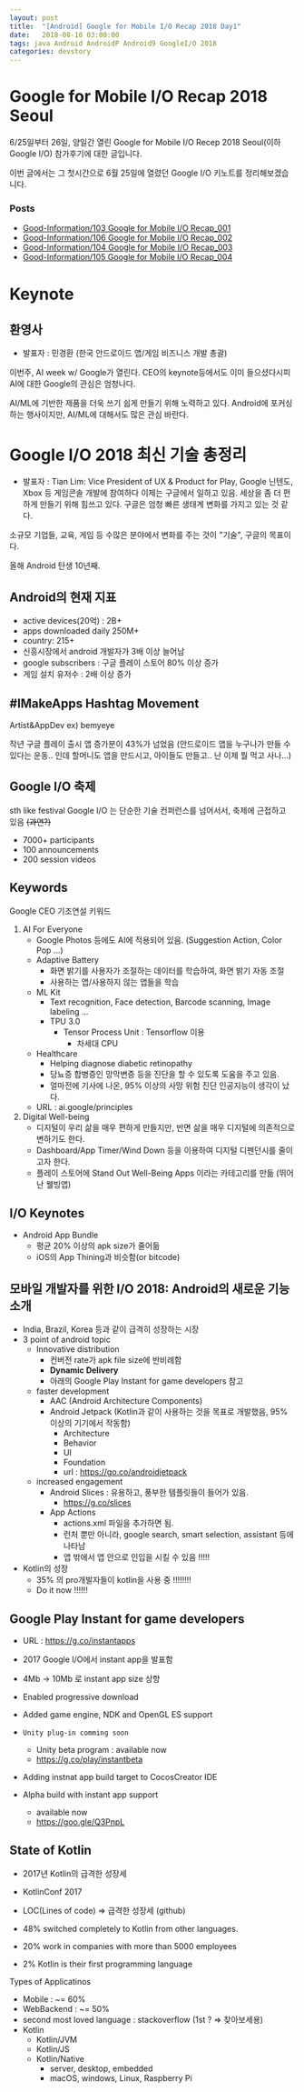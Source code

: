 ```yaml
---
layout: post
title:  "[Android] Google for Mobile I/O Recap 2018 Day1"
date:   2018-08-10 03:00:00
tags: java Android AndroidP Android9 GoogleI/O 2018
categories: devstory
---
```


# Google for Mobile I/O Recap 2018 Seoul

6/25일부터 26일, 양일간 열린 Google for Mobile I/O Recep 2018 Seoul(이하 Google I/O) 참가후기에 대한 글입니다.

이번 글에서는 그 첫시간으로 6월 25일에 열렸던 Google I/O 키노트를 정리해보겠습니다.

### Posts
- [Good-Information/103 Google for Mobile I/O Recap_001](dooray://1387695619080878080/tasks/2261715514282102815 "closed")
- [Good-Information/106 Google for Mobile I/O Recap_002](dooray://1387695619080878080/tasks/2261715727556268900 "closed")
- [Good-Information/104 Google for Mobile I/O Recap_003](dooray://1387695619080878080/tasks/2281128951586660690 "closed")
- [Good-Information/105 Google for Mobile I/O Recap_004](dooray://1387695619080878080/tasks/2261715871455186377 "closed")


# Keynote
## 환영사
- 발표자 : 민경환 (한국 안드로이드 앱/게임 비즈니스 개발 총괄)

이번주, AI week w/ Google가 열린다. CEO의 keynote등에서도 이미 들으셨다시피 AI에 대한 Google의 관심은 엄청나다.

AI/ML에 기반한 제품을 더욱 쓰기 쉽게 만들기 위해 노력하고 있다. Android에 포커싱하는 행사이지만, AI/ML에 대해서도 많은 관심 바란다.


# Google I/O 2018 최신 기술 총정리
- 발표자 : Tian Lim: Vice President of UX & Product for Play, Google
    닌텐도, Xbox 등 게임콘솔 개발에 참여하다 이제는 구글에서 일하고 있음.
    세상을 좀 더 편하게 만들기 위해 힘쓰고 있다. 구글은 엄청 빠른 생태계 변화를 가지고 있는 것 같다.

소규모 기업들, 교육, 게임 등 수많은 분야에서 변화를 주는 것이 "기술", 구글의 목표이다.

올해 Android 탄생 10년째.

## Android의 현재 지표
- active devices(20억) : 2B+
- apps downloaded daily 250M+
- country: 215+
- 신흥시장에서 android 개발자가 3배 이상 늘어남
- google subscribers : 구글 플레이 스토어 80% 이상 증가
- 게임 설치 유저수 : 2배 이상 증가



## #IMakeApps Hashtag Movement
Artist&AppDev 
ex) bemyeye

작년 구글 플레이 출시 앱 증가분이 43%가 넘었음
(안드로이드 앱을 누구나가 만들 수 있다는 운동.. 인데 할머니도 앱을 만드시고, 아이들도 만들고.. 난 이제 뭘 먹고 사나...)


## Google I/O 축제
sth like festival
Google I/O 는 단순한 기술 컨퍼런스를 넘어서서, 축제에 근접하고 있음 ~~(과연?)~~
- 7000+ participants
- 100 announcements
- 200 session videos

## Keywords
Google CEO 기조연설 키워드
1. AI For Everyone
    - Google Photos 등에도 AI에 적용되어 있음. (Suggestion Action, Color Pop ...)
    - Adaptive Battery
        - 화면 밝기를 사용자가 조절하는 데이터를 학습하여, 화면 밝기 자동 조절
        - 사용하는 앱/사용하지 않는 앱들을 학습
    - ML Kit
        - Text recognition, Face detection, Barcode scanning, Image labeling ...
        - TPU 3.0
            - Tensor Process Unit : Tensorflow 이용
                - 차세대 CPU
    - Healthcare
        - Helping diagnose diabetic retinopathy
        - 당뇨증 합병증인 망막변증 등을 진단을 할 수 있도록 도움을 주고 있음.
        - 얼마전에 기사에 나온, 95% 이상의 사망 위험 진단 인공지능이 생각이 났다.
    - URL : ai.google/principles
2. Digital Well-being
    - 디지털이 우리 삶을 매우 편하게 만들지만, 반면 삶을 매우 디지털에 의존적으로 변하기도 한다.
    - Dashboard/App Timer/Wind Down 등을 이용하여 디지털 디펜던시를 줄이고자 한다.
    - 플레이 스토어에 Stand Out Well-Being Apps 이라는 카테고리를 만듦 (뛰어난 웰빙앱)


## I/O Keynotes
- Android App Bundle
    - 평균 20% 이상의 apk size가 줄어듦
    - iOS의 App Thining과 비슷함(or bitcode)


## 모바일 개발자를 위한 I/O 2018: Android의 새로운 기능 소개
- India, Brazil, Korea 등과 같이 급격히 성장하는 시장
- 3 point of android topic
    - Innovative distribution
        - 컨버전 rate가 apk file size에 반비례함
        - **Dynamic Delivery**
        - 아래의 Google Play Instant for game developers 참고
    - faster development
        - AAC (Android Architecture Components)
        - Android Jetpack (Kotlin과 같이 사용하는 것을 목표로 개발했음, 95% 이상의 기기에서 작동함)
            - Architecture
            - Behavior
            - UI
            - Foundation
            - url : https://go.co/androidjetpack
    - increased engagement
        - Android Slices : 유용하고, 풍부한 템플릿들이 들어가 있음.
            - https://g.co/slices
        - App Actions
            - actions.xml 파일을 추가하면 됨.
            - 런처 뿐만 아니라, google search, smart selection, assistant 등에 나타남
            - 앱 밖에서 앱 안으로 인입을 시킬 수 있음 !!!!!
- Kotlin의 성장
    - 35% 의 pro개발자들이 kotlin을 사용 중 !!!!!!!!
    - Do it now !!!!!!

## Google Play Instant for game developers
- URL : https://g.co/instantapps
- 2017 Google I/O에서 instant app을 발표함
- 4Mb -> 10Mb 로 instant app size 상향
- Enabled progressive download
- Added game engine, NDK and OpenGL ES support
- `Unity plug-in comming soon`
    - Unity beta program : available now
    - https://g.co/play/instantbeta

- Adding instnat app build target to CocosCreator IDE
- Alpha build with instant app support
    - available now
    - https://goo.gle/Q3PnpL


## State of Kotlin
- 2017년 Kotlin의 급격한 성장세
- KotlinConf 2017
- LOC(Lines of code) => 급격한 성장세 (github)

- 48% switched completely to Kotlin from other languages.
- 20% work in companies with more than 5000 employees
- 2% Kotlin is their first programming language

Types of Applicatinos
- Mobile : ~= 60%
- WebBackend : ~= 50%
- second most loved language : stackoverflow (1st ? => 찾아보세용)
- Kotlin
    - Kotlin/JVM
    - Kotlin/JS
    - Kotlin/Native
        - server, desktop, embedded
        - macOS, windows, Linux, Raspberry Pi